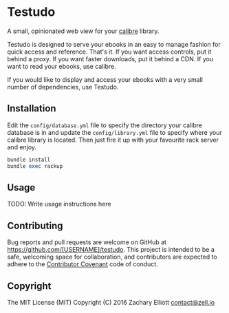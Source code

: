 # Testudo

A small, opinionated web view for your [calibre](https://calibre-ebook.com/)
library.

Testudo is designed to serve your ebooks in an easy to manage fashion for quick
access and reference. That's it. If you want access controls, put it behind a
proxy. If you want faster downloads, put it behind a CDN. If you want to read
your ebooks, use calibre.

If you would like to display and access your ebooks with a very small number of
dependencies, use Testudo.

## Installation

Edit the `config/database.yml` file to specify the directory your calibre
database is in and update the `config/library.yml` file to specify where your
calibre library is located. Then just fire it up with your favourite rack
server and enjoy.

```ruby
bundle install
bundle exec rackup
```

## Usage

TODO: Write usage instructions here

## Contributing

Bug reports and pull requests are welcome on GitHub at
https://github.com/[USERNAME]/testudo. This project is intended to be a safe,
welcoming space for collaboration, and contributors are expected to adhere to
the [Contributor Covenant](http://contributor-covenant.org) code of conduct.

## Copyright

The MIT License (MIT)
Copyright (C) 2016 Zachary Elliott <contact@zell.io>
